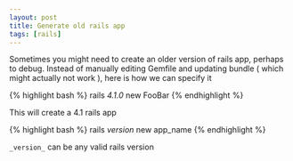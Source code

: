 ```yaml
---
layout: post
title: Generate old rails app
tags: [rails]
---
```


Sometimes you might need to create an older version of rails app, perhaps to debug.
Instead of manually editing Gemfile and updating bundle ( which might actually not work ), here is how we can specify it

{% highlight bash %}
  rails _4.1.0_ new FooBar
{% endhighlight %}


This will create a 4.1 rails app

{% highlight bash %}
  rails _version_ new app_name
{% endhighlight %}

`_version_` can be any valid rails version
